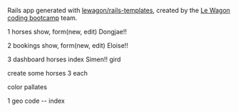 Rails app generated with [lewagon/rails-templates](https://github.com/lewagon/rails-templates), created by the [Le Wagon coding bootcamp](https://www.lewagon.com) team.




1  horses  show, form(new, edit) Dongjae!!

2  bookings show, form(new, edit) Eloise!!

3  dashboard horses index Simen!!
gird

create some horses 3 each

color pallates



1  geo code -- index
